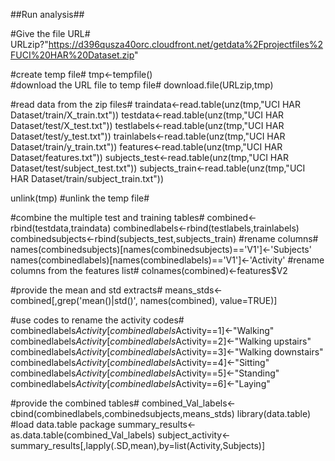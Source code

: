 ##Run analysis##

#Give the file URL#
URLzip?"https://d396qusza40orc.cloudfront.net/getdata%2Fprojectfiles%2FUCI%20HAR%20Dataset.zip"

#create temp file#
tmp<-tempfile()  
#download the URL file to temp file#
download.file(URLzip,tmp) 

#read data from the zip files#
traindata<-read.table(unz(tmp,"UCI HAR Dataset/train/X_train.txt"))
testdata<-read.table(unz(tmp,"UCI HAR Dataset/test/X_test.txt"))
testlabels<-read.table(unz(tmp,"UCI HAR Dataset/test/y_test.txt"))
trainlabels<-read.table(unz(tmp,"UCI HAR Dataset/train/y_train.txt"))
features<-read.table(unz(tmp,"UCI HAR Dataset/features.txt"))
subjects_test<-read.table(unz(tmp,"UCI HAR Dataset/test/subject_test.txt"))
subjects_train<-read.table(unz(tmp,"UCI HAR Dataset/train/subject_train.txt"))

unlink(tmp) #unlink the temp file#


#combine the multiple test and training tables#
combined<-rbind(testdata,traindata)
combinedlabels<-rbind(testlabels,trainlabels)
combinedsubjects<-rbind(subjects_test,subjects_train)
#rename columns#
names(combinedsubjects)[names(combinedsubjects)=='V1']<-'Subjects'
names(combinedlabels)[names(combinedlabels)=='V1']<-'Activity'
#rename columns from the features list#
colnames(combined)<-features$V2

#provide the mean and std extracts#
means_stds<-combined[,grep('mean()|std()', names(combined), value=TRUE)]

#use codes to rename the activity codes#
combinedlabels$Activity[combinedlabels$Activity==1]<-"Walking"
combinedlabels$Activity[combinedlabels$Activity==2]<-"Walking upstairs"
combinedlabels$Activity[combinedlabels$Activity==3]<-"Walking downstairs"
combinedlabels$Activity[combinedlabels$Activity==4]<-"Sitting"
combinedlabels$Activity[combinedlabels$Activity==5]<-"Standing"
combinedlabels$Activity[combinedlabels$Activity==6]<-"Laying"

#provide the combined tables#
combined_Val_labels<-cbind(combinedlabels,combinedsubjects,means_stds)
library(data.table) #load data.table package
summary_results<-as.data.table(combined_Val_labels)
subject_activity<-summary_results[,lapply(.SD,mean),by=list(Activity,Subjects)]
